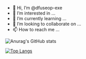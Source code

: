 - 👋 Hi, I’m @dfuseop-exe
- 👀 I’m interested in ...
- 🌱 I’m currently learning ...
- 💞️ I’m looking to collaborate on ...
- 📫 How to reach me ...

![Anurag's GitHub stats](https://github-readme-stats.vercel.app/api?username=dfuseop-exe&show_icons=true&theme=radical)

[![Top Langs](https://github-readme-stats.vercel.app/api/top-langs/?username=dfuseop-exe&layout=compact)](https://github.com/anuraghazra/github-readme-stats)

<!---
dfuseop-exe/dfuseop-exe is a ✨ special ✨ repository because its `README.md` (this file) appears on your GitHub profile.
You can click the Preview link to take a look at your changes.
--->
